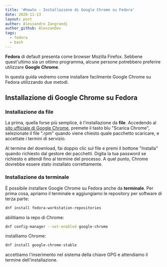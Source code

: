 ```yaml
---
title: '#howto - Installazione di Google Chrome su Fedora'
date: 2020-11-13
layout: post
author: Alessandro Zangrandi
author_github: AlexzanDev
tags:
  - fedora
  - bash
---
```

**Fedora** di default presenta come browser Mozilla Firefox. Sebbene quest'ultimo sia un ottimo programma, alcune persone potrebbero preferire utilizzare **Google Chrome**.

In questa guida vedremo come installare facilmente Google Chrome su Fedora utilizzando due metodi.

## Installazione di Google Chrome su Fedora

### Installazione da file

La prima, quella forse più semplice, è l'installazione da **file**. Accedendo al [sito ufficiale di Google Chrome](https://www.google.com/chrome/), premete il tasto blu "Scarica Chrome", selezionate il file ".rpm" quando viene chiesto quale pacchetto scaricare, e accettate i termini di servizio.

Al termine del download, fai doppio clic sul file e premi il bottone "Installa" quando richiesto dal gestore dei pacchetti. Digita la tua password se richiesto e attendi fino al termine del processo. A quel punto, Chrome dovrebbe essere stato installato correttamente.

### Installazione da terminale

È possibile installare Google Chrome su Fedora anche da **terminale**. Per prima cosa, apriamo il terminale e aggiungiamo le repository per software di terza parte:

```bash
dnf install fedora-workstation-repositories
```

abilitiamo la repo di Chrome:

```bash
dnf config-manager --set-enabled google-chrome
```

installiamo Chrome:

```bash
dnf install google-chrome-stable
```

accettiamo l'inserimento nel sistema della chiave GPG e attendiamo il termine dell'installazione.

